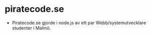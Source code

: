 # piratecode.se  

* Piratecode.se gjorde i node.js av ett par Webb/systemutvecklare studenter i Malmö. 
